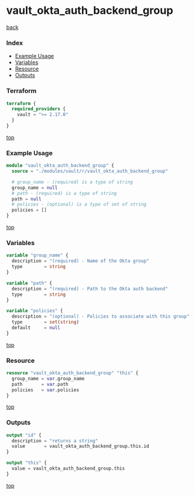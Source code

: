 # vault_okta_auth_backend_group

[back](../vault.md)

### Index

- [Example Usage](#example-usage)
- [Variables](#variables)
- [Resource](#resource)
- [Outputs](#outputs)

### Terraform

```terraform
terraform {
  required_providers {
    vault = ">= 2.17.0"
  }
}
```

[top](#index)

### Example Usage

```terraform
module "vault_okta_auth_backend_group" {
  source = "./modules/vault/r/vault_okta_auth_backend_group"

  # group_name - (required) is a type of string
  group_name = null
  # path - (required) is a type of string
  path = null
  # policies - (optional) is a type of set of string
  policies = []
}
```

[top](#index)

### Variables

```terraform
variable "group_name" {
  description = "(required) - Name of the Okta group"
  type        = string
}

variable "path" {
  description = "(required) - Path to the Okta auth backend"
  type        = string
}

variable "policies" {
  description = "(optional) - Policies to associate with this group"
  type        = set(string)
  default     = null
}
```

[top](#index)

### Resource

```terraform
resource "vault_okta_auth_backend_group" "this" {
  group_name = var.group_name
  path       = var.path
  policies   = var.policies
}
```

[top](#index)

### Outputs

```terraform
output "id" {
  description = "returns a string"
  value       = vault_okta_auth_backend_group.this.id
}

output "this" {
  value = vault_okta_auth_backend_group.this
}
```

[top](#index)